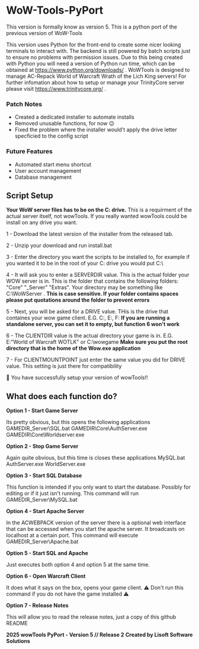 # WoW-Tools-PyPort 
This version is formally know as version 5. This is a python port of the previous version of WoW-Tools

This version uses Python for the front-end to create some nicer looking terminals to interact with. The backend is still powered by batch scripts just to ensure no problems with permission issues. Due to this being created with Python you will need a version of Python run time, which can be obtained at https://www.python.org/downloads/ . WoWTools is designed to manage AC-Repack World of Warcraft Wrath of the Lich King servers! For further infomation about how to setup or manage your TrinityCore server please visit https://www.trinitycore.org/ .

### Patch Notes

- Created a dedicated installer to automate installs
- Removed unusable functions, for now 😉
- Fixed the problem where the installer would't apply the drive letter specficied to the config script

### Future Features

- Automated start menu shortcut
- User account management
- Database management

## Script Setup

**Your WoW server files has to be on the C: drive.** This is a requirment of the actual server itself, not wowTools. If you really wanted wowTools could be install on any drive you want.

1 - Download the latest version of the installer from the released tab. 

2 - Unzip your download and run install.bat

3 - Enter the directory you want the scripts to be installed to, for example if you wanted it to be in the root of your C: drive you would put C:\

4 - It will ask you to enter a SERVERDIR value. This is the actual folder your WOW server is in. This is the folder that contains the following folders: "Core" "_Server" "Extras".
   Your directory may be something like C:\WoWServer . **This is case sensitive. If your folder contains spaces please put quotations around the folder to prevent errors**

5 - Next, you will be asked for a DRIVE value. THis is the drive that containes your wow game client. E.G. C:, E:, F: **If you are running a standalone server, you can set it to empty, but function 6 won't work**

6 - The CLIENTDIR value is the actual directory your game is in. E.G. E:\"World of Warcraft WOTLK" or C:\wowgame 
    **Make sure you put the root directory that is the home of the Wow.exe application**

7 - For CLIENTMOUNTPOINT just enter the same value you did for DRIVE value. This setting is just there for compatibility

🥳 You have successfully setup your version of wowTools!!

## What does each function do?

**Option 1 - Start Game Server**

Its pretty obvious, but this opens the following applications
GAMEDIR\_Server\SQL.bat
GAMEDIR\Core\AuthServer.exe
GAMEDIR\Core\Worldserver.exe

**Option 2 - Stop Game Server**

Again quite obvious, but this time is closes these applications
MySQL.bat
AuthServer.exe
WorldServer.exe

**Option 3 - Start SQL Database**

This function is intended if you only want to start the database. Possibly for editing or if it just isn't running. This command will run GAMEDIR\_Server\MySQL.bat

**Option 4 - Start Apache Server**

In the ACWEBPACK version of the server there is a optional web interface that can be accessed when you start the apache server. It broadcasts on localhost at a certain port. 
This command will execute GAMEDIR\_Server\Apache.bat

**Option 5 - Start SQL and Apache**

Just executes both option 4 and option 5 at the same time.

**Option 6 - Open Warcraft Client**

It does what it says on the box, opens your game client. ⚠️ Don't run this command if you do not have the game installed ⚠️

**Option 7 - Release Notes**

This will allow you to read the release notes, just a copy of this github README

**2025 wowTools PyPort - Version 5 // Release 2**
**Created by Lisoft Software Solutions**
